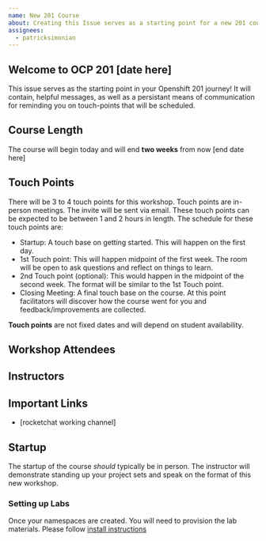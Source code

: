 ```yaml
---
name: New 201 Course
about: Creating this Issue serves as a starting point for a new 201 course
assignees:
  - patricksimonian
---
```

<!-- NOTES for instructor (these are not visible in the issue) 
This is the MVP for a more 'automated' and self-serve way to deliver the 201 course. 

This issue template serves as a starting point for students to being their 201 courses.

All values that need to be substituted will be in [ brackets ]
Things to do post creating this issue:
- post a comment to provide all students instructions on accessing their project sets and guidance
on how to stand up the labs (template found at provisioning_tools/201/templates/namespaceCreated.handlebar.md)
- enter a note in your calendar to delete these namespaces two weeks from this issue creation

-->

## Welcome to OCP 201 [date here]

This issue serves as the starting point in your Openshift 201 journey! It will contain,
helpful messages, as well as a persistant means of communication for reminding you on touch-points that
will be scheduled. 

## Course Length

The course will begin today and will end __two weeks__ from now [end date here]

## Touch Points

There will be 3 to 4 touch points for this workshop. Touch points are in-person meetings. The invite will be sent via email. These touch points can be expected to be between 1 and 2 hours in length. The schedule for these touch points are:

- Startup: A touch base on getting started. This will happen on the first day.
- 1st Touch point: This will happen midpoint of the first week. The room will be open to ask questions and reflect on things to learn.
- 2nd Touch point (optional): This would happen in the midpoint of the second week. The format will be similar to the 1st Touch point.
- Closing Meeting: A final touch base on the course. At this point facilitators will discover how the course went for you and feedback/improvements are collected. 

__Touch points__ are not fixed dates and will depend on student availability.

## Workshop Attendees

<!-- @ mention all students here in a list. Eg:
- @patricksimonian
- @jas29
 -->

## Instructors

<!-- @ mention all instructors here in a list. Eg:
- @patricksimonian
- @jas29
 -->

## Important Links
- [rocketchat working channel]

## Startup
<!-- reference for workshop delivery 201_materials/Handbook.md  -->
The startup of the course _should_ typically be in person. The instructor will demonstrate standing up
your project sets and speak on the format of this new workshop. 

### Setting up Labs

Once your namespaces are created. You will need to provision the lab materials. Please follow [install instructions](201_materials/lab-install.md)
